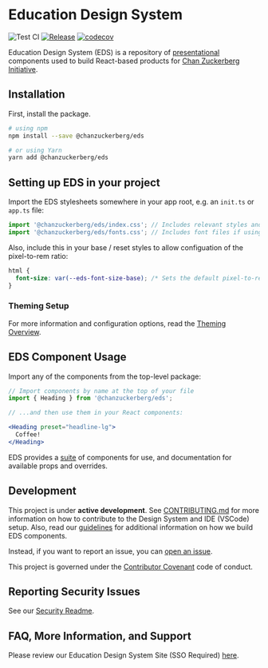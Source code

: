 # Education Design System

![Test CI](https://github.com/chanzuckerberg/edu-design-system/actions/workflows/test.yml/badge.svg) [![Release](https://github.com/chanzuckerberg/edu-design-system/actions/workflows/release.yml/badge.svg)](https://github.com/chanzuckerberg/edu-design-system/actions/workflows/release.yml) [![codecov](https://codecov.io/gh/chanzuckerberg/edu-design-system/branch/main/graph/badge.svg)](https://codecov.io/gh/chanzuckerberg/edu-design-system)

Education Design System (EDS) is a repository of [presentational](https://medium.com/@dan_abramov/smart-and-dumb-components-7ca2f9a7c7d0) components used to build React-based products for [Chan Zuckerberg Initiative](https://chanzuckerberg.com/education/).

## Installation

First, install the package.

```bash
# using npm
npm install --save @chanzuckerberg/eds

# or using Yarn
yarn add @chanzuckerberg/eds
```

## Setting up EDS in your project

Import the EDS stylesheets somewhere in your app root, e.g. an `init.ts` or `app.ts` file:

```js
import '@chanzuckerberg/eds/index.css'; // Includes relevant styles and tokens for EDS
import '@chanzuckerberg/eds/fonts.css'; // Includes font files if using the built in theme fonts
```

Also, include this in your base / reset styles to allow configuation of the pixel-to-rem ratio:

```css
html {
  font-size: var(--eds-font-size-base); /* Sets the default pixel-to-rem ratio */
}
```

### Theming Setup

For more information and configuration options, read the [Theming Overview][theming-docs].

## EDS Component Usage

Import any of the components from the top-level package:

```jsx
// Import components by name at the top of your file
import { Heading } from '@chanzuckerberg/eds';

// ...and then use them in your React components:

<Heading preset="headline-lg">
  Coffee!
</Heading>
```

EDS provides a [suite](https://chanzuckerberg.github.io/edu-design-system/) of components for use, and documentation for available props and overrides.

## Development

This project is under **active development**. See [CONTRIBUTING.md][contributing] for more information on how to contribute to the Design System and IDE (VSCode) setup. Also, read our [guidelines][guidelines] for additional information on how we build EDS components.

Instead, if you want to report an issue, you can [open an issue][gh-issue].

This project is governed under the [Contributor Covenant][contribution-covenant] code of conduct.

[contributing]: ./docs/CONTRIBUTING.md
[guidelines]: https://chanzuckerberg.github.io/edu-design-system/?path=/docs/documentation-guidelines-code-guidelines--docs
[gh-issue]: https://github.com/chanzuckerberg/edu-design-system/issues
[contribution-covenant]: https://www.contributor-covenant.org/

## Reporting Security Issues

See our [Security Readme](https://github.com/chanzuckerberg/edu-design-system/blob/main/SECURITY.md).

## FAQ, More Information, and Support

Please review our Education Design System Site (SSO Required) [here](https://eds.czi.design/0843bc428/p/581284-education-design-system).

[theming-docs]: https://chanzuckerberg.github.io/edu-design-system/?path=/docs/documentation-theming--docs